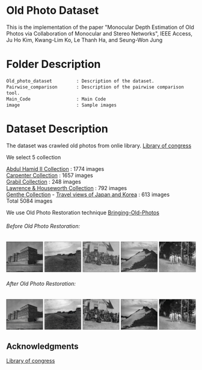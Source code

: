 # Old Photo Dataset

This is the implementation of the paper "Monocular Depth Estimation of Old Photos via Collaboration of Monocular and Stereo Networks", IEEE Access, Ju Ho Kim, Kwang-Lim Ko, Le Thanh Ha, and Seung-Won Jung


# Folder Description

```
Old_photo_dataset         : Description of the dataset.
Pairwise_comparison       : Description of the pairwise comparison tool.
Main_Code                 : Main Code
image                     : Sample images
```

# Dataset Description

The dataset was crawled old photos from onlie library.
[Library of congress](https://www.loc.gov/pictures/)

We select 5 collection

[Abdul Hamid II Collection](https://www.loc.gov/pictures/collection/ahii/) : 1774 images
<br>
[Carpenter Collection](https://www.loc.gov/pictures/collection/ffcarp/) : 1657 images
<br>
[Grabil Collection](https://www.loc.gov/pictures/collection/grabill/) : 248 images
<br>
[Lawrence & Houseworth Collection](https://www.loc.gov/pictures/collection/lawhou/) : 792 images
<br>
[Genthe Collection](https://www.loc.gov/pictures/collection/agc/) - [Travel views of Japan and Korea](https://www.loc.gov/pictures/search/?q=Travel+views+of+Japan+and+Korea&sp=1&st=gallery) : 613 images
<br>
Total 5084 images

We use Old Photo Restoration technique [Bringing-Old-Photos](https://github.com/microsoft/Bringing-Old-Photos-Back-to-Life)

###### Before Old Photo Restoration:
<p align="center">
<img src="https://github.com/rmawngh/Old-Photo-3D/blob/main/image/old_photo_example.jpg">
</p>

###### After Old Photo Restoration:
<p align="center">
<img src="https://github.com/rmawngh/Old-Photo-3D/blob/main/image/restorated_old_photo_example.jpg">
</p>


## Acknowledgments
[Library of congress](https://www.loc.gov/pictures/)
